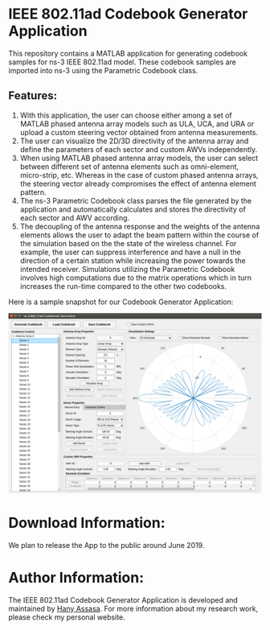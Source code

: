 # IEEE 802.11ad Codebook Generator Application
This repository contains a MATLAB application for generating codebook samples for ns-3 IEEE 802.11ad model. These codebook samples are imported into ns-3 using the Parametric Codebook class.

## Features:
1. With this application, the user can choose either among a set of MATLAB phased antenna array models such as ULA, UCA, and URA or upload a custom steering vector obtained from antenna measurements. 
1. The user can visualize the 2D/3D directivity of the antenna array and define the parameters of each sector and custom AWVs independently. 
1. When using MATLAB phased antenna array models, the user can select between different set of antenna elements such as omni-element, micro-strip, etc. Whereas in the case of custom phased antenna arrays, the steering vector already compromises the effect of antenna element pattern. 
1. The ns-3 Parametric Codebook class parses the file generated by the application and automatically calculates and stores the directivity of each sector and AWV according. 
1. The decoupling of the antenna response and the weights of the antenna elements allows the user to adapt the beam pattern within the course of the simulation based on the the state of the wireless channel. For example, the user can suppress interference and have a null in the direction of a certain station while increasing the power towards the intended receiver. Simulations utilizing the Parametric Codebook involves high computations due to the matrix operations which in turn increases the run-time compared to the other two codebooks. 


Here is a sample snapshot for our Codebook Generator Application:

![Snapshot for our Codebook Generator App](CodebookSnapshot.png)

# Download Information:
We plan to release the App to the public around June 2019.

# Author Information:
The IEEE 802.11ad Codebook Generator Application is developed and maintained by [Hany Assasa](http://people.networks.imdea.org/~hany_assasa/). For more information about my research work, please check my personal website.
